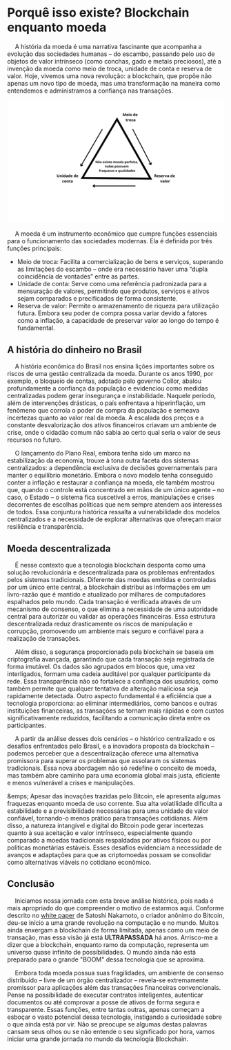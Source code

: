 # Porquê isso existe? Blockchain enquanto moeda

&emsp; A história da moeda é uma narrativa fascinante que acompanha a evolução das sociedades humanas – do escambo, passando pelo uso de objetos de valor intrínseco (como conchas, gado e metais preciosos), até a invenção da moeda como meio de troca, unidade de conta e reserva de valor. Hoje, vivemos uma nova revolução: a blockchain, que propõe não apenas um novo tipo de moeda, mas uma transformação na maneira como entendemos e administramos a confiança nas transações.

![piramide-moeda](./assets/piramide-moeda.png) 

&emsp; A moeda é um instrumento econômico que cumpre funções essenciais para o funcionamento das sociedades modernas. Ela é definida por três funções principais:
  - Meio de troca: Facilita a comercialização de bens e serviços, superando as limitações do escambo – onde era necessário haver uma “dupla coincidência de vontades” entre as partes.
  - Unidade de conta: Serve como uma referência padronizada para a mensuração de valores, permitindo que produtos, serviços e ativos sejam comparados e precificados de forma consistente.
  - Reserva de valor: Permite o armazenamento de riqueza para utilização futura. Embora seu poder de compra possa variar devido a fatores como a inflação, a capacidade de preservar valor ao longo do tempo é fundamental. 

## A história do dinheiro no Brasil 

&emsp; A história econômica do Brasil nos ensina lições importantes sobre os riscos de uma gestão centralizada da moeda. Durante os anos 1990, por exemplo, o bloqueio de contas, adotado pelo governo Collor, abalou profundamente a confiança da população e evidenciou como medidas centralizadas podem gerar insegurança e instabilidade. Naquele período, além de intervenções drásticas, o país enfrentava a hiperinflação, um fenômeno que corroía o poder de compra da população e semeava incertezas quanto ao valor real da moeda. A escalada dos preços e a constante desvalorização dos ativos financeiros criavam um ambiente de crise, onde o cidadão comum não sabia ao certo qual seria o valor de seus recursos no futuro.

&emsp; O lançamento do Plano Real, embora tenha sido um marco na estabilização da economia, trouxe à tona outra faceta dos sistemas centralizados: a dependência exclusiva de decisões governamentais para manter o equilíbrio monetário. Embora o novo modelo tenha conseguido conter a inflação e restaurar a confiança na moeda, ele também mostrou que, quando o controle está concentrado em mãos de um único agente – no caso, o Estado – o sistema fica suscetível a erros, manipulações e crises decorrentes de escolhas políticas que nem sempre atendem aos interesses de todos. Essa conjuntura histórica ressalta a vulnerabilidade dos modelos centralizados e a necessidade de explorar alternativas que ofereçam maior resiliência e transparência.

## Moeda descentralizada

&emsp; É nesse contexto que a tecnologia blockchain desponta como uma solução revolucionária e descentralizada para os problemas enfrentados pelos sistemas tradicionais. Diferente das moedas emitidas e controladas por um único ente central, a blockchain distribui as informações em um livro-razão que é mantido e atualizado por milhares de computadores espalhados pelo mundo. Cada transação é verificada através de um mecanismo de consenso, o que elimina a necessidade de uma autoridade central para autorizar ou validar as operações financeiras. Essa estrutura descentralizada reduz drasticamente os riscos de manipulação e corrupção, promovendo um ambiente mais seguro e confiável para a realização de transações.

&emsp; Além disso, a segurança proporcionada pela blockchain se baseia em criptografia avançada, garantindo que cada transação seja registrada de forma imutável. Os dados são agrupados em blocos que, uma vez interligados, formam uma cadeia auditável por qualquer participante da rede. Essa transparência não só fortalece a confiança dos usuários, como também permite que qualquer tentativa de alteração maliciosa seja rapidamente detectada. Outro aspecto fundamental é a eficiência que a tecnologia proporciona: ao eliminar intermediários, como bancos e outras instituições financeiras, as transações se tornam mais rápidas e com custos significativamente reduzidos, facilitando a comunicação direta entre os participantes.

&emsp; A partir da análise desses dois cenários – o histórico centralizado e os desafios enfrentados pelo Brasil, e a inovadora proposta da blockchain – podemos perceber que a descentralização oferece uma alternativa promissora para superar os problemas que assolaram os sistemas tradicionais. Essa nova abordagem não só redefine o conceito de moeda, mas também abre caminho para uma economia global mais justa, eficiente e menos vulnerável a crises e manipulações.

&emps; Apesar das inovações trazidas pelo Bitcoin, ele apresenta algumas fraquezas enquanto moeda de uso corrente. Sua alta volatilidade dificulta a estabilidade e a previsibilidade necessárias para uma unidade de valor confiável, tornando-o menos prático para transações cotidianas. Além disso, a natureza intangível e digital do Bitcoin pode gerar incertezas quanto à sua aceitação e valor intrínseco, especialmente quando comparado a moedas tradicionais respaldadas por ativos físicos ou por políticas monetárias estáveis. Esses desafios evidenciam a necessidade de avanços e adaptações para que as criptomoedas possam se consolidar como alternativas viáveis no cotidiano econômico.

## Conclusão

&emsp; Iniciamos nossa jornada com esta breve análise histórica, pois nada é mais apropriado do que compreender o motivo de estarmos aqui. Conforme descrito no [white paper](https://bitcoin.org/files/bitcoin-paper/bitcoin_pt_br.pdf) de Satoshi Nakamoto, o criador anônimo do Bitcoin, deu-se início a uma grande revolução na computação e no mundo. Muitos ainda enxergam a blockchain de forma limitada, apenas como um meio de transação, mas essa visão já está **ULTRAPASSADA** há anos. Arrisco-me a dizer que a blockchain, enquanto ramo da computação, representa um universo quase infinito de possibilidades. O mundo ainda não está preparado para o grande "BOOM" dessa tecnologia que se aproxima.

&emsp; Embora toda moeda possua suas fragilidades, um ambiente de consenso distribuído – livre de um órgão centralizador – revela-se extremamente promissor para aplicações além das transações financeiras convencionais. Pense na possibilidade de executar contratos inteligentes, autenticar documentos ou até comprovar a posse de ativos de forma segura e transparente. Essas funções, entre tantas outras, apenas começam a esboçar o vasto potencial dessa tecnologia, instigando a curiosidade sobre o que ainda está por vir. Não se preocupe se algumas destas palavras cansam seus olhos ou se não entende o seu significado por hora, vamos iniciar uma grande jornada no mundo da tecnologia Blockchain.
